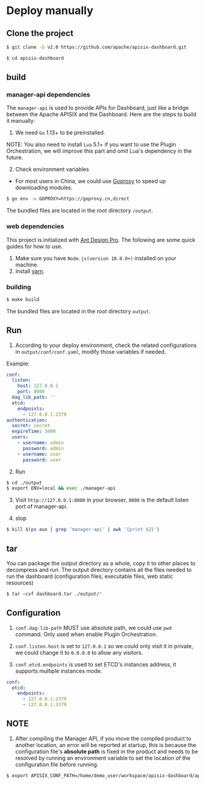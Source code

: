 <!--
#
# Licensed to the Apache Software Foundation (ASF) under one or more
# contributor license agreements.  See the NOTICE file distributed with
# this work for additional information regarding copyright ownership.
# The ASF licenses this file to You under the Apache License, Version 2.0
# (the "License"); you may not use this file except in compliance with
# the License.  You may obtain a copy of the License at
#
#     http://www.apache.org/licenses/LICENSE-2.0
#
# Unless required by applicable law or agreed to in writing, software
# distributed under the License is distributed on an "AS IS" BASIS,
# WITHOUT WARRANTIES OR CONDITIONS OF ANY KIND, either express or implied.
# See the License for the specific language governing permissions and
# limitations under the License.
#
-->

# Deploy manually

## Clone the project

```sh
$ git clone -b v2.0 https://github.com/apache/apisix-dashboard.git

$ cd apisix-dashboard
```

## build

### manager-api dependencies

The `manager-api` is used to provide APIs for Dashboard, just like a bridge between the Apache APISIX and the Dashboard. Here are the steps to build it manually:

1. We need `Go` 1.13+ to be preinstalled.

NOTE: You also need to install `Lua` 5.1+ if you want to use the Plugin Orchestration, we will improve this part and omit Lua's dependency in the future.

2. Check environment variables

- For most users in China, we could use [Goproxy](https://goproxy.cn/) to speed up downloading modules.

```sh
$ go env -w GOPROXY=https://goproxy.cn,direct
```

The bundled files are located in the root directory `/output`.

### web dependencies

This project is initialized with [Ant Design Pro](https://pro.ant.design). The following are some quick guides for how to use.

1. Make sure you have `Node.js(version 10.0.0+)` installed on your machine.
2. Install [yarn](https://yarnpkg.com/).

### building

```sh
$ make build
```

The bundled files are located in the root directory `output`.

## Run

1. According to your deploy environment, check the related configurations in `output/conf/conf.yaml`, modify those variables if needed.

Example:

```yaml
conf:
  listen:
    host: 127.0.0.1
    port: 8080
  dag_lib_path: ''
  etcd:
    endpoints:
      - 127.0.0.1:2379
authentication:
  secret: secret
  expireTime: 3600
  users:
    - username: admin
      password: admin
    - username: user
      password: user
```

2. Run

```sh
$ cd ./output
$ export ENV=local && exec ./manager-api
```

3. Visit `http://127.0.0.1:8080` in your browser, `8080` is the default listen port of manager-api.

3. stop

```sh
$ kill $(ps aux | grep 'manager-api' | awk '{print $2}')
```

## tar

You can package the output directory as a whole, copy it to other places to decompress and run. The output directory contains all the files needed to run the dashboard (configuration files, executable files, web static resources)

```sh
$ tar –cvf dashboard.tar ./output/*
```

## Configuration

1. `conf.dag-lib-path` MUST use absolute path, we could use `pwd` command. Only used when enable Plugin Orchestration.

2. `conf.listen.host` is set to `127.0.0.1` so we could only visit it in private, we could change it to `0.0.0.0` to allow any visitors.

3. `conf.etcd.endpoints` is used to set ETCD's instances address, it supports multiple instances mode.

```yaml
conf:
  etcd:
    endpoints:
      - 127.0.0.1:2379
      - 127.0.0.1:3379
```

## NOTE

1. After compiling the Manager API, if you move the compiled product to another location, an error will be reported at startup, this is because the configuration file's **absolute path** is fixed in the product and needs to be resolved by running an environment variable to set the location of the configuration file before running.

```sh
$ export APISIX_CONF_PATH=/home/demo_user/workspace/apisix-dashboard/api/conf
```
